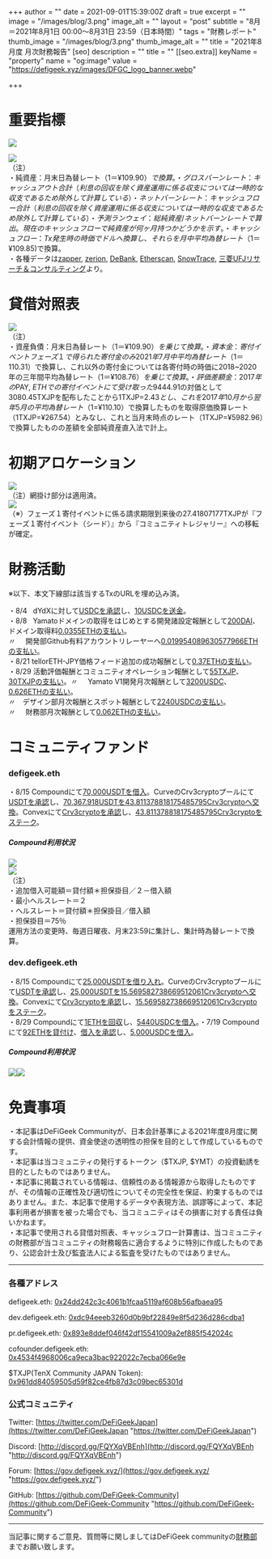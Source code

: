 +++
author = ""
date = 2021-09-01T15:39:00Z
draft = true
excerpt = ""
image = "/images/blog/3.png"
image_alt = ""
layout = "post"
subtitle = "8月＝2021年8月1日 00:00～8月31日 23:59（日本時間）"
tags = "財務レポート"
thumb_image = "/images/blog/3.png"
thumb_image_alt = ""
title = "2021年8月度 月次財務報告"
[seo]
description = ""
title = ""
[[seo.extra]]
keyName = "property"
name = "og:image"
value = "https://defigeek.xyz/images/DFGC_logo_banner.webp"

+++
# 重要指標

![](/images/blog/1152.png)

![](/images/blog/1150.png)  
（注）  
・純資産：月末日為替レート（$1＝¥109.90）で換算。  
・グロスバーンレート：キャッシュアウト合計（利息の回収を除く資産運用に係る収支については一時的な収支であるため除外して計算している）  
・ネットバーンレート：キャッシュフロー合計（利息の回収を除く資産運用に係る収支については一時的な収支であるため除外して計算している）  
・予測ランウェイ：総純資産/ネットバーンレートで算出。現在のキャッシュフローで純資産が何ヶ月持つかどうかを示す。  
・キャッシュフロー：Tx発生時の時価でドルへ換算し、それらを月中平均為替レート（$1＝¥109.85)で換算。  
・各種データは[zapper](https://t.co/lzLYnn8VGj?amp=1), [zerion](https://app.zerion.io/), [DeBank](https://debank.com/), [Etherscan](https://etherscan.io/), [SnowTrace](https://snowtrace.io/), [三菱UFJリサーチ＆コンサルティング](http://www.murc-kawasesouba.jp/fx/lastmonth.php)より。

# 

# 貸借対照表

![](/images/blog/1158.png)  
（注）  
・資産負債：月末日為替レート（$1＝¥109.90）を乗じて換算。  
・資本金：寄付イベントフェーズ１で得られた寄付金のみ2021年7月中平均為替レート（$1＝110.31）で換算し、これ以外の寄付金については各寄付時の時価に2018\~2020年の三年間平均為替レート（$1＝¥108.76）を乗じて換算。  
・評価差額金：2017年の$PAY, $ETHでの寄付イベントにて受け取った$9444.91の対価として3080.45TXJPを配布したことから1TXJP=$2.43とし、これを2017年10月から翌年5月の平均為替レート（$1=¥110.10）で換算したものを取得原価換算レート（1TXJP=¥267.54）とみなし、これと当月末時点のレート（1TXJP=¥5982.96）で換算したものの差額を全部純資産直入法で計上。

# 

# 

# 初期アロケーション

![](/images/blog/1160.png)  
（注）網掛け部分は適用済。  
![](/images/blog/1161.png)  
（※）フェーズ１寄付イベントに係る請求期限到来後の27.41807177TXJPが『フェーズ１寄付イベント（シード）』から『コミュニティトレジャリー』への移転が確定。

# 

# 財務活動

※以下、本文下線部は該当するTxのURLを埋め込み済。

・8/4   dYdXに対して[USDCを承認](https://etherscan.io/tx/0xf933b26a9311255d876fdd70fe4f81e0a80e41bf9ff58876a7a4f32391ffc5a3)し、[10USDCを送金](https://etherscan.io/tx/0x521b65516ab365d1fde7f8b818725ae72d0979bf3eefe138055824a8a4e35ed0)。  
・8/8   Yamatoドメインの取得をはじめとする開発諸設定報酬として[200DAI](https://etherscan.io/tx/0xd412db4a39675df5a9641d4dc6a044b8e8ee7953443b333235e6fc72cda7c606)、ドメイン取得料[0.0355ETHの支払い](https://etherscan.io/tx/0x019a5c256cffd3ddfdfdcb24115b19496e8eb75b52d955d23ff2a04ae7137195)。  
〃     開発部Github有料アカウントリレーヤーへ[0.019954089630577966ETHの支払い](https://etherscan.io/tx/0xebbd792323d87e6e9f566edf06c70a0c40deed94d66b8e04311db0c2df611776)。  
・8/21 tellorETH-JPY価格フィード追加の成功報酬として[0.37ETHの支払い](https://etherscan.io/tx/0x4b43babd4585e98631f4de57178f66411615bf22906bdd19d8ccd8d9243f125a)。  
・8/29 活動評価報酬とコミュニティオペレーション報酬として[55TXJP](https://etherscan.io/tx/0xad1278f1ef8a80e5e411825af3257c0e56d452d9e884bcdfd0915c4ae096571c)、[30TXJPの支払い](https://etherscan.io/tx/0x05f3d9a95cfcad84204779fd84ef48d645ce0efcb7a9a914f41055427d715c40)。〃     Yamato V1開発月次報酬として[3200USDC](https://etherscan.io/tx/0x1921193ff9ceb066d368d0240c28480ead90aec56f17ad74f2616cfb63b13913)、[0.626ETHの支払い](https://etherscan.io/tx/0x5b3b3592217c649c85d7e0798a51a6a4b859a3a52627bfb0f3e1c3cc2bd523b6)。  
〃　デザイン部月次報酬とスポット報酬として[2240USDCの支払い](https://etherscan.io/tx/0x7dcbde2d74d7fc56ca4161a11809df734a304bc83a72066dddb27f1d11268cbc)。  
〃     財務部月次報酬として[0.062ETHの支払い](https://etherscan.io/tx/0x7938be005fb78e6de257d443913537c72840bed35cfe752c408bd569b81f8297)。

# 

# コミュニティファンド

### defigeek.eth

・8/15 Compoundにて[70,000USDTを借入](https://etherscan.io/tx/0xede25fce96a2d3bb8e6a58ffeebfae41f58e470db7bc328f2edd6667a7553777)。CurveのCrv3cryptoプールにて[USDTを承認](https://etherscan.io/tx/0x8a9bc89f9670d25833728b662a840d1e50786d0bbcbab7c5aa27dfa8c37a2d5a)し、[70,367.918USDTを43.811378818175485795Crv3cryptoへ交換](https://etherscan.io/tx/0xa37e98782525fc33f86581a89c005846d14450be5c9793ff1190ff4830a66500)。Convexにて[Crv3cryptoを承認](https://etherscan.io/tx/0x546628ef69f89f6d03f6f8eb76b3ef2161d7fa201d6cac1d874c1b99cda9c11a)し、[43.811378818175485795Crv3cryptoをステーク](https://etherscan.io/tx/0x7240eec9df9ecd3424581fb3aaa9a8af408f47a0a3101aceadecd6f5e91dc56f)。 　

##### Compound利用状況

![](/images/blog/1142.png)  
![](/images/blog/1143.png)  
（注）  
・追加借入可能額＝貸付額＊担保掛目／２－借入額  
・最小ヘルスレート＝２  
・ヘルスレート＝貸付額＊担保掛目／借入額  
・担保掛目＝75％  
運用方法の変更時、毎週日曜夜、月末23:59に集計し、集計時為替レートで換算。

### dev.defigeek.eth

・8/15 Compoundにて[25,000USDTを借り入れ](https://etherscan.io/tx/0x24e4d864d5de6bd88b904944b49ae223cb2e6b0c711a67eb268472107eb37c52)。CurveのCrv3cryptoプールにて[USDTを承認](https://etherscan.io/tx/0xc4ab4e7e5149106e9d9043ac2051a1f533a294a453b7d3547ad99cf1797ad37d)し、[25,000USDTを15.569582738669512061Crv3cryptoへ交換](https://etherscan.io/tx/0xc296d62ecdce9d38f1ec5f92308170d77fed5792ffe7243017baf315cb39f7d0)。Convexにて[Crv3cryptoを承認](https://etherscan.io/tx/0xaa27079dc1e569a659511285baba9b31aecf7407deec2e2899f474e833fb2d86)し、[15.569582738669512061Crv3cryptoをステーク](https://etherscan.io/tx/0x5af09b08705316033d0a12b0eaee18641d2c4bae225a1dc381841f1dbc95f06f)。   
・8/29 Compoundにて[1ETHを回収](https://etherscan.io/tx/0x4a537e310faa98be2cb4726c07bce2c4182cf0bfd85d778840e89215afbd74d0)し、[5440USDCを借入](https://etherscan.io/tx/0x9a5edb4ef2b6289563420d9459dbb710f1d12df6f092a167de102e649e532733)。・7/19 Compoundにて[92ETHを貸付け](https://etherscan.io/tx/0x49dea40e1847e2ad561ef2347b816d6ab447a9ad21e669a8e7cae75cfd45bf49)、[借入を承認](https://etherscan.io/tx/0xf108717361bd254ab2d5e6dcc1f1319fb12cdc85efac8b563b42ff6dc43b1734)し、[5,000USDCを借入](https://etherscan.io/tx/0xaa3e08ac4836db0c9de565355fdf5cdaf1fa96ba013294843bb64bf503be8ade)。

##### Compound利用状況

![](/images/blog/1146.png)![](/images/blog/1148.png)

# 

# 免責事項

・本記事はDeFiGeek Communityが、日本会計基準による2021年度8月度に関する会計情報の提供、資金使途の透明性の担保を目的として作成しているものです。  
・本記事は当コミュニティの発行するトークン（$TXJP, $YMT）の投資勧誘を目的としたものではありません。  
・本記事に掲載されている情報は、信頼性のある情報源から取得したものですが、その情報の正確性及び適切性についてその完全性を保証、約束するものではありません。また、本記事で使用するデータや表現方法、誤謬等によって、本記事利用者が損害を被った場合でも、当コミュニティはその損害に対する責任は負いかねます。  
・本記事で使用される貸借対照表、キャッシュフロー計算書は、当コミュニティの財務部が当コミュニティの財務報告に適合するように特別に作成したものであり、公認会計士及び監査法人による監査を受けたものではありません。

***

### 各種アドレス

defigeek.eth: [0x24dd242c3c4061b1fcaa5119af608b56afbaea95](https://etherscan.io/address/0x24dd242c3c4061b1fcaa5119af608b56afbaea95)

dev.defigeek.eth: [0xdc94eeeb3260d0b9bf22849e8f5d236d286cdba1](https://etherscan.io/address/0xdc94eeeb3260d0b9bf22849e8f5d236d286cdba1)

pr.defigeek.eth: [0x893e8ddef046f42df15541009a2ef885f542024c](https://etherscan.io/address/0x893e8ddef046f42df15541009a2ef885f542024c)

cofounder.defigeek.eth: [0x4534f4968006ca9eca3bac922022c7ecba066e9e](https://etherscan.io/address/0x4534f4968006ca9eca3bac922022c7ecba066e9e)

$TXJP(TenX Community JAPAN Token): [0x961dd84059505d59f82ce4fb87d3c09bec65301d](https://etherscan.io/token/0x961dd84059505d59f82ce4fb87d3c09bec65301d)

### 公式コミュニティ

Twitter: [https://twitter.com/DeFiGeekJapan](https://twitter.com/DeFiGeekJapan "https://twitter.com/DeFiGeekJapan")

Discord: [http://discord.gg/FQYXqVBEnh](http://discord.gg/FQYXqVBEnh "http://discord.gg/FQYXqVBEnh")

Forum: [https://gov.defigeek.xyz/](https://gov.defigeek.xyz/ "https://gov.defigeek.xyz/")

GitHub: [https://github.com/DeFiGeek-Community](https://github.com/DeFiGeek-Community "https://github.com/DeFiGeek-Community")

***

当記事に関するご意見、質問等に関しましてはDeFiGeek communityの[財務部](https://discord.gg/CkM2cyTz8N)までお願い致します。